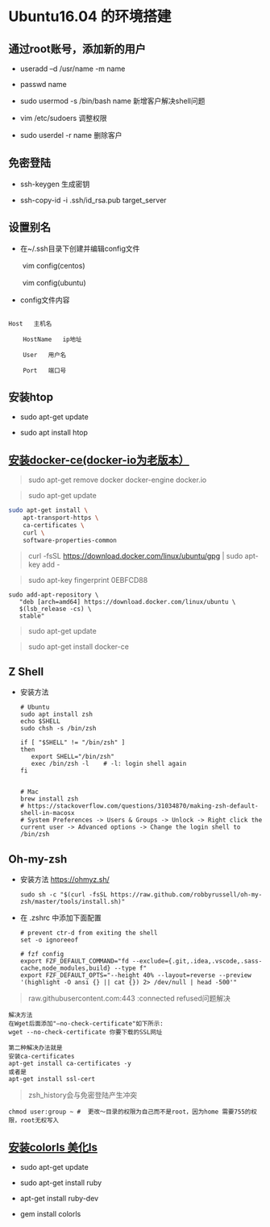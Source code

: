 # Ubuntu16.04 的环境搭建

## 通过root账号，添加新的用户

- useradd –d /usr/name -m name

- passwd name

- sudo usermod -s /bin/bash name 新增客户解决shell问题

- vim /etc/sudoers 调整权限

- sudo userdel -r name 删除客户

## 免密登陆

- ssh-keygen 生成密钥

- ssh-copy-id -i .ssh/id_rsa.pub target_server

## 设置别名

- 在~/.ssh目录下创建并编辑config文件

　　vim config(centos)

　　vim config(ubuntu)

- config文件内容

```

Host   主机名

    HostName   ip地址

    User   用户名

    Port   端口号
```


## 安装htop

- sudo apt-get update

- sudo apt install htop

## [安装docker-ce(docker-io为老版本）](https://docs.docker.com/v17.09/engine/installation/linux/docker-ce/ubuntu/#upgrade-docker-after-using-the-convenience-script)

> sudo apt-get remove docker docker-engine docker.io

> sudo apt-get update

```bash
sudo apt-get install \
    apt-transport-https \
    ca-certificates \
    curl \
    software-properties-common
```
    
> curl -fsSL https://download.docker.com/linux/ubuntu/gpg | sudo apt-key add -

> sudo apt-key fingerprint 0EBFCD88

```
sudo add-apt-repository \
   "deb [arch=amd64] https://download.docker.com/linux/ubuntu \
   $(lsb_release -cs) \
   stable"
```

> sudo apt-get update

> sudo apt-get install docker-ce

## Z Shell

- 安装方法

  ```shell
  # Ubuntu
  sudo apt install zsh
  echo $SHELL
  sudo chsh -s /bin/zsh
  
  if [ "$SHELL" != "/bin/zsh" ]
  then
     export SHELL="/bin/zsh"
     exec /bin/zsh -l    # -l: login shell again
  fi


  # Mac
  brew install zsh
  # https://stackoverflow.com/questions/31034870/making-zsh-default-shell-in-macosx
  # System Preferences -> Users & Groups -> Unlock -> Right click the current user -> Advanced options -> Change the login shell to /bin/zsh
  ```

## Oh-my-zsh

- 安装方法 https://ohmyz.sh/

  ```shell
  sudo sh -c "$(curl -fsSL https://raw.github.com/robbyrussell/oh-my-zsh/master/tools/install.sh)"
  ```

- 在 .zshrc 中添加下面配置

  ```shell
  # prevent ctr-d from exiting the shell
  set -o ignoreeof

  # fzf config
  export FZF_DEFAULT_COMMAND="fd --exclude={.git,.idea,.vscode,.sass-cache,node_modules,build} --type f"
  export FZF_DEFAULT_OPTS="--height 40% --layout=reverse --preview '(highlight -O ansi {} || cat {}) 2> /dev/null | head -500'"
  ```

> raw.githubusercontent.com:443 :connected refused问题解决

```
解决方法
在Wget后面添加"–no-check-certificate"如下所示:
wget --no-check-certificate 你要下载的SSL网址

第二种解决办法就是
安装ca-certificates
apt-get install ca-certificates -y
或者是
apt-get install ssl-cert
```

> zsh_history会与免密登陆产生冲突

```
chmod user:group ~ #  更改～目录的权限为自己而不是root，因为home 需要755的权限，root无权写入
```
## [安装colorls 美化ls](https://javascript.ctolib.com/athityakumar-colorls.html)

- sudo apt-get update

- sudo apt-get install ruby

- apt-get install ruby-dev

- gem install colorls
